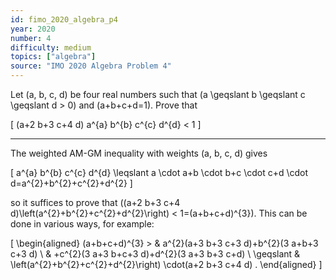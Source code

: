 ```yaml
---
id: fimo_2020_algebra_p4
year: 2020
number: 4
difficulty: medium
topics: ["algebra"]
source: "IMO 2020 Algebra Problem 4"
---
```


Let \(a, b, c, d\) be four real numbers such that \(a \geqslant b \geqslant c \geqslant d > 0\) and \(a+b+c+d=1\). Prove that

\[
(a+2 b+3 c+4 d) a^{a} b^{b} c^{c} d^{d} < 1
\]

---
The weighted AM-GM inequality with weights \(a, b, c, d\) gives

\[
a^{a} b^{b} c^{c} d^{d} \leqslant a \cdot a+b \cdot b+c \cdot c+d \cdot d=a^{2}+b^{2}+c^{2}+d^{2}
\]

so it suffices to prove that \((a+2 b+3 c+4 d)\left(a^{2}+b^{2}+c^{2}+d^{2}\right) < 1=(a+b+c+d)^{3}\). This can be done in various ways, for example:

\[
\begin{aligned}
(a+b+c+d)^{3} >  & a^{2}(a+3 b+3 c+3 d)+b^{2}(3 a+b+3 c+3 d) \\
& +c^{2}(3 a+3 b+c+3 d)+d^{2}(3 a+3 b+3 c+d) \\
\geqslant & \left(a^{2}+b^{2}+c^{2}+d^{2}\right) \cdot(a+2 b+3 c+4 d) .
\end{aligned}
\]
